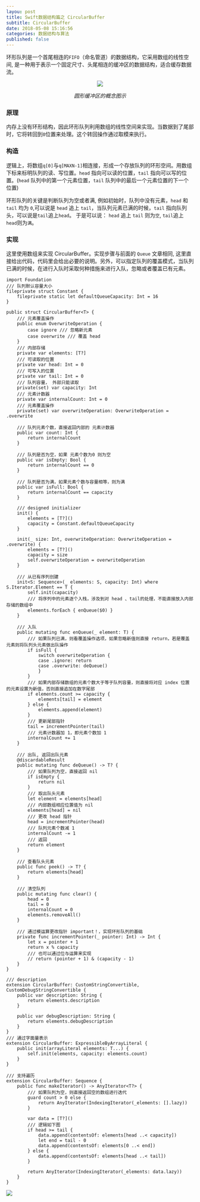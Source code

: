 ```yaml
---
layou: post
title: Swift数据结构篇之 CircularBuffer
subtitle: CircularBuffer
date: 2018-05-08 15:16:56
categories: 数据结构与算法
published: false
---
```


环形队列是一个首尾相连的`FIFO`（命名管道）的数据结构，它采用数组的线性空间,  是一种用于表示一个固定尺寸、头尾相连的缓冲区的数据结构，适合缓存数据流。

<html>
<p align="center">
<img src="https://upload.wikimedia.org/wikipedia/commons/thumb/b/b7/Circular_buffer.svg/200px-Circular_buffer.svg.png" />
</p>
<p align="center">
<em>圆形缓冲区的概念图示</em>
</p>
</html>

<!-- more -->

### 原理
内存上没有环形结构，因此环形队列利用数组的线性空间来实现。当数据到了尾部时，它将转回到`0`位置来处理。这个转回操作通过取模来执行。

### 构造
逻辑上，将数组`q[0]`与`q[MAXN-1]`相连接，形成一个存放队列的环形空间。用数组下标来标明队列的读、写位置。`head` 指向可以读的位置，`tail` 指向可以写的位置。(`head` 队列中的第一个元素位置，`tail` 队列中的最后一个元素位置的下一个位置)

环形队列的关键是判断队列为空或者满, 例如初始时，队列中没有元素，`head` 和 `tail` 均为 `0`,可以说是 `head` 追上 `tail`，当队列元素已满的时候，`tail` 指向队列头，可以说是`tail`追上`head`。 于是可以说：
`head` 追上 `tail` 则为`空`, `tail`追上`head`则为`满`。

### 实现

这里使用数组来实现 CircularBuffer。实现步骤与前面的 `Queue` 文章相同, 这里直接给出代码，代码里会给出必要的说明。另外，可以指定队列的覆盖模式，当队列已满的时候，在进行入队时采取何种措施来进行入队，忽略或者覆盖已有元素。


```
import Foundation
/// 队列默认容量大小
fileprivate struct Constant {
    fileprivate static let defaultQueueCapacity: Int = 16
}

public struct CircularBuffer<T> {
    /// 元素覆盖操作
    public enum OverwriteOperation {
        case ignore /// 忽略新元素
        case overwrite /// 覆盖 head
    }
    /// 内部存储
    private var elements: [T?]
    /// 可读取的位置
    private var head: Int = 0
    /// 可写入的位置
    private var tail: Int = 0
    /// 队列容量， 外部只能读取
    private(set) var capacity: Int
    /// 元素计数器
    private var internalCount: Int = 0
    /// 元素覆盖操作
    private(set) var overwriteOperation: OverwriteOperation = .overwrite
    
    /// 队列元素个数，直接返回内部的 元素计数器
    public var count: Int {
        return internalCount
    }
    
    /// 队列是否为空，如果 元素个数为0 则为空
    public var isEmpty: Bool {
        return internalCount == 0
    }
    
    /// 队列是否为满，如果元素个数与容量相等，则为满
    public var isFull: Bool {
        return internalCount == capacity
    }
    
    /// designed initializer
    init() {
        elements = [T?]()
        capacity = Constant.defaultQueueCapacity
    }
    
    init(_ size: Int, overwriteOperation: OverwriteOperation = .overwrite) {
        elements = [T?]()
        capacity = size
        self.overwriteOperation = overwriteOperation
    }
    
    /// 从已有序列创建
    init<S: Sequence>(_ elements: S, capacity: Int) where S.Iterator.Element == T {
        self.init(capacity)
        /// 将序列中的元素逐个入栈，涉及到对 head 、tail的处理，不能直接放入内部存储的数组中
        elements.forEach { enQueue($0) }
    }
    
    /// 入队
    public mutating func enQueue(_ element: T) {
        /// 如果队列已满，则看覆盖操作选项，如果忽略新值则直接 return，若是覆盖元素则将队列头元素做出队操作
        if isFull {
            switch overwriteOperation {
            case .ignore: return
            case .overwrite: deQueue()
            }
        }
        /// 如果内部存储数组的元素个数大于等于队列容量，则直接将对应 index 位置的元素设置为新值，否则直接追加在数字尾部
        if elements.count >= capacity {
            elements[tail] = element
        } else {
            elements.append(element)
        }
        /// 更新尾部指针
        tail = incrementPointer(tail)
        /// 元素计数器加 1，即元素个数加 1
        internalCount += 1
    }
    
    /// 出队, 返回出队元素
    @discardableResult
    public mutating func deQueue() -> T? {
        /// 如果队列为空，直接返回 nil
        if isEmpty {
            return nil
        }
        /// 取出队头元素
        let element = elements[head]
        /// 内部数组相应位置值为 nil
        elements[head] = nil
        /// 更改 head 指针
        head = incrementPointer(head)
        /// 队列元素个数减 1
        internalCount -= 1
        /// 返回
        return element
    }
    
    /// 查看队头元素
    public func peek() -> T? {
        return elements[head]
    }
    
    /// 清空队列
    public mutating func clear() {
        head = 0
        tail = 0
        internalCount = 0
        elements.removeAll()
    }
    
    /// 通过模运算更改指针 important！，实现环形队列的基础
    private func incrementPointer(_ pointer: Int) -> Int {
        let x = pointer + 1
        return x % capacity
        /// 也可以通过位与运算来实现
        // return (pointer + 1) & (capacity - 1)
    }
}

/// description
extension CircularBuffer: CustomStringConvertible, CustomDebugStringConvertible {
    public var description: String {
        return elements.description
    }

    public var debugDescription: String {
        return elements.debugDescription
    }
}
/// 通过字面量表示
extension CircularBuffer: ExpressibleByArrayLiteral {
    public init(arrayLiteral elements: T...) {
        self.init(elements, capacity: elements.count)
    }
}

/// 支持遍历
extension CircularBuffer: Sequence {
    public func makeIterator() -> AnyIterator<T?> {
        /// 如果队列为空，则直接返回空的数组进行迭代
        guard count > 0 else {
            return AnyIterator(IndexingIterator(_elements: [].lazy))
        }
        
        var data = [T?]()
        /// 逻辑如下图
        if head >= tail {
            data.append(contentsOf: elements[head ..< capacity])
            let end = tail - 0
            data.append(contentsOf: elements[0 ..< end])
        } else {
            data.append(contentsOf: elements[head ..< tail])
        }
        
        return AnyIterator(IndexingIterator(_elements: data.lazy))
    }
}

```

![](https://ws1.sinaimg.cn/large/b92f96b9ly1fr3yc2zwmoj20u01hcqky.jpg)
